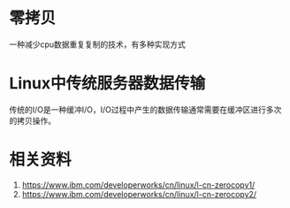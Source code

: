 # 零拷贝

一种减少cpu数据重复复制的技术，有多种实现方式

# Linux中传统服务器数据传输

传统的I/O是一种缓冲I/O，I/O过程中产生的数据传输通常需要在缓冲区进行多次的拷贝操作。

# 相关资料

1. https://www.ibm.com/developerworks/cn/linux/l-cn-zerocopy1/
2. https://www.ibm.com/developerworks/cn/linux/l-cn-zerocopy2/

